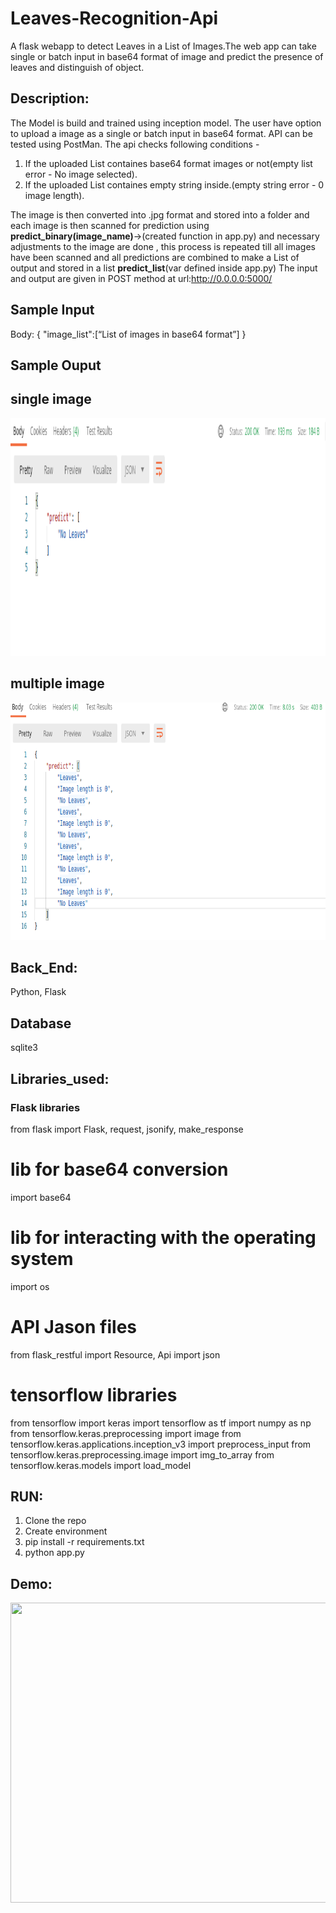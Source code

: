 # Leaves-Recognition-Api
A flask webapp to detect Leaves in a List of Images.The web app can take single or batch input in base64 format of image and predict the presence of leaves and distinguish of object. 

## Description: 
The Model is build and trained using inception model. The user have option to upload a image as a single or batch input in base64 format. API can be tested using PostMan. 
The api checks following conditions - 
1. If the uploaded List containes base64 format images or not(empty list error - No image selected).
2. If the uploaded List containes empty string inside.(empty string error - 0 image length).

The image is then converted into .jpg format and stored into a folder and each image is 
then scanned for prediction using <b>predict_binary(image_name)</b>->(created function in app.py) and necessary adjustments to the image are done , this process is repeated till all images have been scanned and all predictions are combined to make a List of output and stored in a list <b>predict_list</b>(var defined inside app.py)
The input and output are given in POST method at url:http://0.0.0.0:5000/

## Sample Input 
Body: {
"image_list":[“List of images in base64 format”]
}

## Sample Ouput

## single image

<img src="screenshots/Postman_single_image.png" width="700" height="380" />

## multiple image 

<img src="screenshots/Postman_12_image.png" width="600" height="380" />

## Back_End: 
Python, Flask  

## Database 
sqlite3

## Libraries_used: 

### Flask libraries
from flask import Flask, request, jsonify, make_response
# lib for base64 conversion
import base64
# lib for interacting with the operating system
import os
# API Jason files
from flask_restful import Resource, Api
import json
# tensorflow libraries
from tensorflow import keras
import tensorflow as tf
import numpy as np
from tensorflow.keras.preprocessing import image
from tensorflow.keras.applications.inception_v3 import preprocess_input
from tensorflow.keras.preprocessing.image import img_to_array
from tensorflow.keras.models import load_model
   

## RUN: 

1. Clone the repo   
2. Create environment  
3. pip install -r requirements.txt  
4. python app.py  


## Demo:  

<img src="assests/demo.gif" width="720" height="480" />
